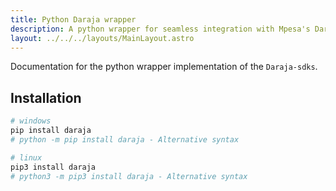 ```yaml
---
title: Python Daraja wrapper
description: A python wrapper for seamless integration with Mpesa's Daraja API
layout: ../../../layouts/MainLayout.astro
---
```


Documentation for the python wrapper implementation of the `Daraja-sdks`.

## Installation
```bash
# windows
pip install daraja
# python -m pip install daraja - Alternative syntax

# linux
pip3 install daraja
# python3 -m pip3 install daraja - Alternative syntax
```